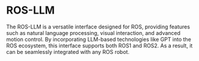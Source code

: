 # ROS-LLM
The ROS-LLM is a versatile interface designed for ROS, providing features such as natural language processing, visual interaction, and advanced motion control. By incorporating LLM-based technologies like GPT into the ROS ecosystem, this interface supports both ROS1 and ROS2. As a result, it can be seamlessly integrated with any ROS robot.
